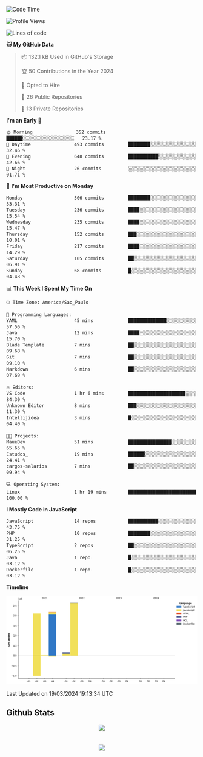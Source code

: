  
<!--START_SECTION:waka-->
![Code Time](http://img.shields.io/badge/Code%20Time-1%2C622%20hrs%2035%20mins-blue)

![Profile Views](http://img.shields.io/badge/Profile%20Views-129-blue)

![Lines of code](https://img.shields.io/badge/From%20Hello%20World%20I%27ve%20Written-7.1%20million%20lines%20of%20code-blue)

**🐱 My GitHub Data** 

> 📦 132.1 kB Used in GitHub's Storage 
 > 
> 🏆 50 Contributions in the Year 2024
 > 
> 💼 Opted to Hire
 > 
> 📜 26 Public Repositories 
 > 
> 🔑 13 Private Repositories 
 > 
**I'm an Early 🐤** 

```text
🌞 Morning                352 commits         ██████░░░░░░░░░░░░░░░░░░░   23.17 % 
🌆 Daytime                493 commits         ████████░░░░░░░░░░░░░░░░░   32.46 % 
🌃 Evening                648 commits         ███████████░░░░░░░░░░░░░░   42.66 % 
🌙 Night                  26 commits          ░░░░░░░░░░░░░░░░░░░░░░░░░   01.71 % 
```
📅 **I'm Most Productive on Monday** 

```text
Monday                   506 commits         ████████░░░░░░░░░░░░░░░░░   33.31 % 
Tuesday                  236 commits         ████░░░░░░░░░░░░░░░░░░░░░   15.54 % 
Wednesday                235 commits         ████░░░░░░░░░░░░░░░░░░░░░   15.47 % 
Thursday                 152 commits         ███░░░░░░░░░░░░░░░░░░░░░░   10.01 % 
Friday                   217 commits         ████░░░░░░░░░░░░░░░░░░░░░   14.29 % 
Saturday                 105 commits         ██░░░░░░░░░░░░░░░░░░░░░░░   06.91 % 
Sunday                   68 commits          █░░░░░░░░░░░░░░░░░░░░░░░░   04.48 % 
```


📊 **This Week I Spent My Time On** 

```text
🕑︎ Time Zone: America/Sao_Paulo

💬 Programming Languages: 
YAML                     45 mins             ██████████████░░░░░░░░░░░   57.56 % 
Java                     12 mins             ████░░░░░░░░░░░░░░░░░░░░░   15.70 % 
Blade Template           7 mins              ██░░░░░░░░░░░░░░░░░░░░░░░   09.68 % 
Git                      7 mins              ██░░░░░░░░░░░░░░░░░░░░░░░   09.10 % 
Markdown                 6 mins              ██░░░░░░░░░░░░░░░░░░░░░░░   07.69 % 

🔥 Editors: 
VS Code                  1 hr 6 mins         █████████████████████░░░░   84.30 % 
Unknown Editor           8 mins              ███░░░░░░░░░░░░░░░░░░░░░░   11.30 % 
Intellijidea             3 mins              █░░░░░░░░░░░░░░░░░░░░░░░░   04.40 % 

🐱‍💻 Projects: 
MaueDev                  51 mins             ████████████████░░░░░░░░░   65.65 % 
Estudos_                 19 mins             ██████░░░░░░░░░░░░░░░░░░░   24.41 % 
cargos-salarios          7 mins              ██░░░░░░░░░░░░░░░░░░░░░░░   09.94 % 

💻 Operating System: 
Linux                    1 hr 19 mins        █████████████████████████   100.00 % 
```

**I Mostly Code in JavaScript** 

```text
JavaScript               14 repos            ███████████░░░░░░░░░░░░░░   43.75 % 
PHP                      10 repos            ████████░░░░░░░░░░░░░░░░░   31.25 % 
TypeScript               2 repos             ██░░░░░░░░░░░░░░░░░░░░░░░   06.25 % 
Java                     1 repo              █░░░░░░░░░░░░░░░░░░░░░░░░   03.12 % 
Dockerfile               1 repo              █░░░░░░░░░░░░░░░░░░░░░░░░   03.12 % 
```



**Timeline**

![Lines of Code chart](https://raw.githubusercontent.com/MaueDev/MaueDev/main/assets/bar_graph.png)


 Last Updated on 19/03/2024 19:13:34 UTC
<!--END_SECTION:waka-->

## Github Stats  
<div align="center"><img src="https://github-readme-stats.vercel.app/api/top-langs/?username=MaueDev&hide_border=true&layout=compact" align="center" /></div>  

<br/>  

<br/>  

<div align="center">
<img src="https://komarev.com/ghpvc/?username=MaueDev&&style=flat-square" align="center" />
</div>  
  
